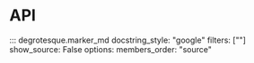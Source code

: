 API
===

::: degrotesque.marker_md
    docstring_style: "google"
    filters: [""]
    show_source: False
    options:
        members_order: "source"
    